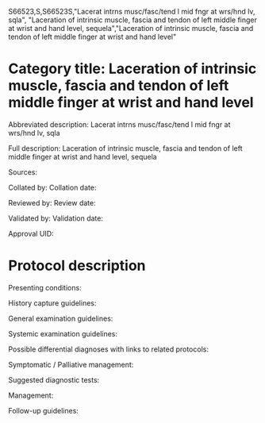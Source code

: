 S66523,S,S66523S,"Lacerat intrns musc/fasc/tend l mid fngr at wrs/hnd lv, sqla", "Laceration of intrinsic muscle, fascia and tendon of left middle finger at wrist and hand level, sequela","Laceration of intrinsic muscle, fascia and tendon of left middle finger at wrist and hand level"
# Category title: Laceration of intrinsic muscle, fascia and tendon of left middle finger at wrist and hand level

Abbreviated description: Lacerat intrns musc/fasc/tend l mid fngr at wrs/hnd lv, sqla

Full description: Laceration of intrinsic muscle, fascia and tendon of left middle finger at wrist and hand level, sequela

Sources:

Collated by:
Collation date:

Reviewed by:
Review date:

Validated by:
Validation date:

Approval UID:

# Protocol description

Presenting conditions:

History capture guidelines:

General examination guidelines:

Systemic examination guidelines:

Possible differential diagnoses with links to related protocols:

Symptomatic / Palliative management:

Suggested diagnostic tests:

Management:

Follow-up guidelines:
